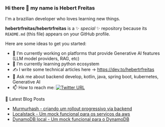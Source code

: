 ### Hi there 👋 my name is Hebert Freitas

I'm a brazilian developer who loves learning new things.


**hebertrfreitas/hebertrfreitas** is a ✨ _special_ ✨ repository because its `README.md` (this file) appears on your GitHub profile.

Here are some ideas to get you started:
<!--
- 🔭 I’m currently working on Platforms that provide Generative AI features
- 🌱 I’m currently learning python ecosystem  
- 👯 I’m looking to collaborate on ...
- 🤔 I’m looking for help with ...
- 💬 Ask me about backend develop, kotlin, java, spring boot, kubernetes

- 😄 Pronouns: ...
- ⚡ Fun fact: ...
-->

- 🔭 I’m currently working on platforms that provide Generative AI features (LLM model providers, RAG, etc)
- 🌱 I’m currently learning python ecosystem
- ✍️ I write some technical articles here -> https://dev.to/hebertrfreitas
- 💬 Ask me about backend develop, kotlin, java, spring boot, kubernetes, Generative AI
- 📫 How to reach me: [![Twitter URL](https://img.shields.io/twitter/url/https/twitter.com/hebertrfreitas.svg?style=social&label=Follow%20%40hebertrfreitas)](https://twitter.com/hebertrfreitas)

📕  Latest Blog Posts
- [Murmurhash - criando um rollout progressivo via backend](https://dev.to/hebertrfreitas/murmurhash-criando-um-rollout-progressivo-via-backend-cba/)
- [Localstack - Um mock funcional para os serviços da aws](https://dev.to/hebertrfreitas/localstack-um-mock-funcional-para-os-servicos-da-aws-1jkd)
- [DynamoDB local - Um mock funcional para o DynamoDB ](https://dev.to/hebertrfreitas/dynamodb-local-um-mock-funcional-para-o-dynamodb-c94) 
